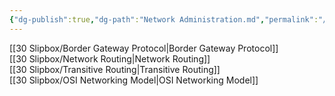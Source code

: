 ```yaml
---
{"dg-publish":true,"dg-path":"Network Administration.md","permalink":"/network-administration/","tags":["notes"]}
---
```



[[30 Slipbox/Border Gateway Protocol\|Border Gateway Protocol]]  
[[30 Slipbox/Network Routing\|Network Routing]]  
[[30 Slipbox/Transitive Routing\|Transitive Routing]]  
[[30 Slipbox/OSI Networking Model\|OSI Networking Model]]
